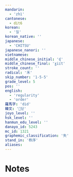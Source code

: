 ```yaml
---
mandarin:
  - 'zhì'
cantonese:
  - dit6
korean:
  - '질'
korean_native: ''
japanese:
  - 'CHITSU'
japanese_nanori: ''
vietnamese:
middle_chinese_initial: 'ɖ'
middle_chinese_final: 'ɣiɪt'
stroke_count: ''
radical: '禾'
skip_number: '1-5-5'
grade_level: 5
pos: ''
english:
  - 'regularity'
  - 'order'
羅馬字: 'did'
韓文: '딛'
joyo_level: ''
hsk_level: ''
hanmun_edu_level: ''
danayo_id: 5243
mc_id: 1321
graphemic_classification: '失'
stand_in: '秩序'
aliases:
---
```


# Notes
